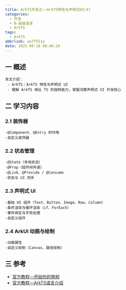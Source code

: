 ```yaml
---
title: ArkTS开发之——ArkTS特性与声明式UI(4)
categories:
  - 开发
  - B-高级语言
  - ArkTS
tags:
  - ArkTS
abbrlink: ae7f551a
date: 2025-09-18 08:46:24
---
```

## 一 概述

```
本文介绍：
 - ArkTS：ArkTS 特性与声明式 UI
 - 理解 ArkTS 相比 TS 的独特能力，掌握鸿蒙声明式 UI 开发核心
```

<!--more-->

## 二 学习内容

### 2.1 装饰器

```
-@Component、@Entry 的作用
-自定义装饰器
```

### 2.2 状态管理

```
-@State（本地状态）
-@Prop（组件间传递）
-@Link、@Provide / @Consume
-状态与 UI 同步
```

### 2.3 声明式 UI

```
-基础 UI 组件（Text、Button、Image、Row、Column）
-条件渲染与循环渲染（if、ForEach）
-事件绑定与手势处理
-自定义组件
```

### 2.4 ArkUI 动画与绘制

```
-动画属性
-自定义绘制（Canvas、路径绘制）
```

## 三 参考

* [官方教程—开始你的旅程](https://developer.huawei.com/consumer/cn/arkts/devstart/)
* [官方教程—ArkTS语言介绍](https://developer.huawei.com/consumer/cn/doc/harmonyos-guides/introduction-to-arkts)